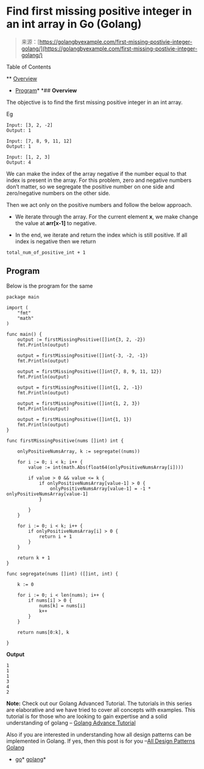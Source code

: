 <!--yml
category: 未分类
date: 2024-10-13 06:43:29
-->

# Find first missing positive integer in an int array in Go (Golang)

> 来源：[https://golangbyexample.com/first-missing-postivie-integer-golang/](https://golangbyexample.com/first-missing-postivie-integer-golang/)

Table of Contents

 **   [Overview](#Overview "Overview")
*   [Program](#Program "Program")*  *## **Overview**

The objective is to find the first missing positive integer in an int array.

Eg

```
Input: [3, 2, -2]
Output: 1

Input: [7, 8, 9, 11, 12]
Output: 1

Input: [1, 2, 3]
Output: 4
```

We can make the index of the array negative if the number equal to that index is present in the array. For this problem, zero and negative numbers don’t matter, so we segregate the positive number on one side and zero/negative numbers on the other side.

Then we act only on the positive numbers and follow the below approach.

*   We iterate through the array. For the current element **x**, we make change the value at **arr[x-1]** to negative.

*   In the end, we iterate and return the index which is still positive. If all index is negative then we return

```
total_num_of_positive_int + 1
```

## **Program**

Below is the program for the same

```
package main

import (
	"fmt"
	"math"
)

func main() {
	output := firstMissingPositive([]int{3, 2, -2})
	fmt.Println(output)

	output = firstMissingPositive([]int{-3, -2, -1})
	fmt.Println(output)

	output = firstMissingPositive([]int{7, 8, 9, 11, 12})
	fmt.Println(output)

	output = firstMissingPositive([]int{1, 2, -1})
	fmt.Println(output)

	output = firstMissingPositive([]int{1, 2, 3})
	fmt.Println(output)

	output = firstMissingPositive([]int{1, 1})
	fmt.Println(output)
}

func firstMissingPositive(nums []int) int {

	onlyPositiveNumsArray, k := segregate((nums))

	for i := 0; i < k; i++ {
		value := int(math.Abs(float64(onlyPositiveNumsArray[i])))

		if value > 0 && value <= k {
			if onlyPositiveNumsArray[value-1] > 0 {
				onlyPositiveNumsArray[value-1] = -1 * onlyPositiveNumsArray[value-1]
			}

		}
	}

	for i := 0; i < k; i++ {
		if onlyPositiveNumsArray[i] > 0 {
			return i + 1
		}
	}

	return k + 1
}

func segregate(nums []int) ([]int, int) {

	k := 0

	for i := 0; i < len(nums); i++ {
		if nums[i] > 0 {
			nums[k] = nums[i]
			k++
		}
	}

	return nums[0:k], k

}
```

**Output**

```
1
1
1
3
4
2
```

**Note:** Check out our Golang Advanced Tutorial. The tutorials in this series are elaborative and we have tried to cover all concepts with examples. This tutorial is for those who are looking to gain expertise and a solid understanding of golang – [Golang Advance Tutorial](https://golangbyexample.com/golang-comprehensive-tutorial/)

Also if you are interested in understanding how all design patterns can be implemented in Golang. If yes, then this post is for you –[All Design Patterns Golang](https://golangbyexample.com/all-design-patterns-golang/)

*   [go](https://golangbyexample.com/tag/go/)*   [golang](https://golangbyexample.com/tag/golang/)*
